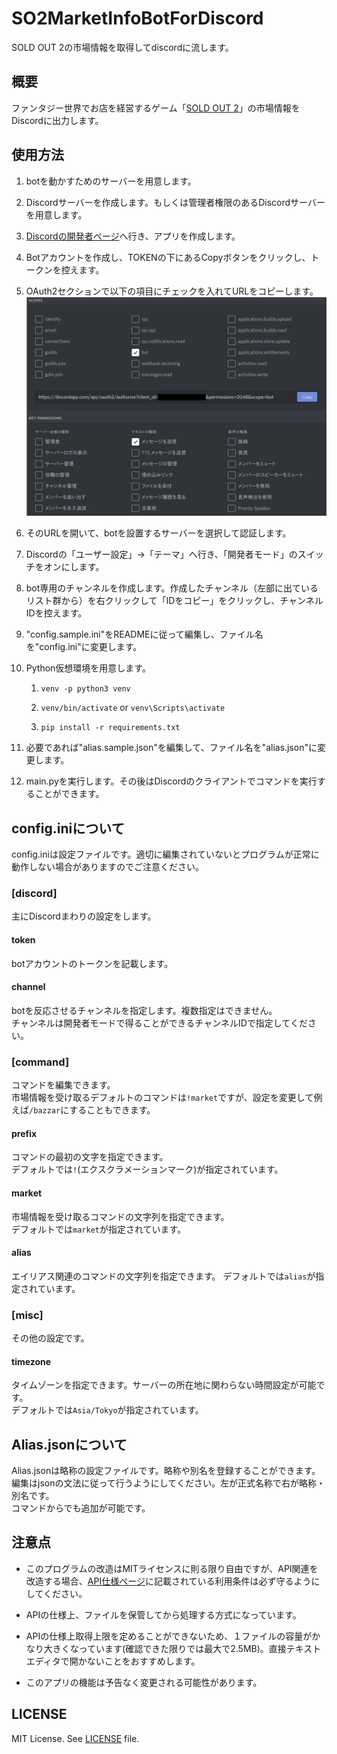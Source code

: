 # SO2MarketInfoBotForDiscord

SOLD OUT 2の市場情報を取得してdiscordに流します。

## 概要

ファンタジー世界でお店を経営するゲーム「[SOLD OUT 2](https://so2.mutoys.com/)」の市場情報をDiscordに出力します。

## 使用方法

1. botを動かすためのサーバーを用意します。

1. Discordサーバーを作成します。もしくは管理者権限のあるDiscordサーバーを用意します。

1. [Discordの開発者ページ](https://discordapp.com/developers/applications/)へ行き、アプリを作成します。

1. Botアカウントを作成し、TOKENの下にあるCopyボタンをクリックし、トークンを控えます。

1. OAuth2セクションで以下の項目にチェックを入れてURLをコピーします。
    ![Image](README-IMAGE01.png)

1. そのURLを開いて、botを設置するサーバーを選択して認証します。

1. Discordの「ユーザー設定」→「テーマ」へ行き、「開発者モード」のスイッチをオンにします。

1. bot専用のチャンネルを作成します。作成したチャンネル（左部に出ているリスト群から）を右クリックして「IDをコピー」をクリックし、チャンネルIDを控えます。

1. "config.sample.ini"をREADMEに従って編集し、ファイル名を"config.ini"に変更します。

1. Python仮想環境を用意します。

    1. ```venv -p python3 venv```

    1. ```venv/bin/activate``` or ```venv\Scripts\activate```

    1. ```pip install -r requirements.txt```

1. 必要であれば"alias.sample.json"を編集して、ファイル名を"alias.json"に変更します。

1. main.pyを実行します。その後はDiscordのクライアントでコマンドを実行することができます。

## config.iniについて

config.iniは設定ファイルです。適切に編集されていないとプログラムが正常に動作しない場合がありますのでご注意ください。

### [discord]

主にDiscordまわりの設定をします。

#### token

botアカウントのトークンを記載します。

#### channel

botを反応させるチャンネルを指定します。複数指定はできません。  
チャンネルは開発者モードで得ることができるチャンネルIDで指定してください。

### [command]

コマンドを編集できます。  
市場情報を受け取るデフォルトのコマンドは```!market```ですが、設定を変更して例えば```/bazzar```にすることもできます。

#### prefix

コマンドの最初の文字を指定できます。  
デフォルトでは```!```(エクスクラメーションマーク)が指定されています。

#### market

市場情報を受け取るコマンドの文字列を指定できます。  
デフォルトでは```market```が指定されています。

#### alias

エイリアス関連のコマンドの文字列を指定できます。
デフォルトでは```alias```が指定されています。

### [misc]

その他の設定です。

#### timezone

タイムゾーンを指定できます。サーバーの所在地に関わらない時間設定が可能です。  
デフォルトでは```Asia/Tokyo```が指定されています。

## Alias.jsonについて

Alias.jsonは略称の設定ファイルです。略称や別名を登録することができます。  
編集はjsonの文法に従って行うようにしてください。左が正式名称で右が略称・別名です。  
コマンドからでも追加が可能です。

## 注意点

- このプログラムの改造はMITライセンスに則る限り自由ですが、API関連を改造する場合、[API仕様ページ](https://so2-docs.mutoys.com/common/api.html)に記載されている利用条件は必ず守るようにしてください。

- APIの仕様上、ファイルを保管してから処理する方式になっています。

- APIの仕様上取得上限を定めることができないため、１ファイルの容量がかなり大きくなっています(確認できた限りでは最大で2.5MB)。直接テキストエディタで開かないことをおすすめします。

- このアプリの機能は予告なく変更される可能性があります。

## LICENSE

MIT License. See [LICENSE](LICENSE) file.
